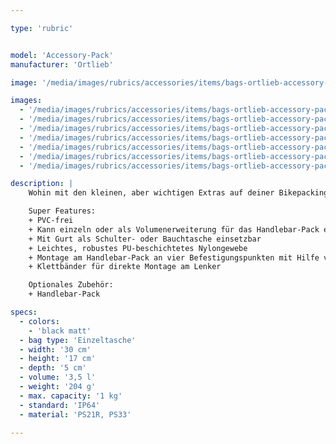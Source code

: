 ```yaml
---

type: 'rubric'


model: 'Accessory-Pack'
manufacturer: 'Ortlieb'

image: '/media/images/rubrics/accessories/items/bags-ortlieb-accessory-pack_01.jpg'

images:
  - '/media/images/rubrics/accessories/items/bags-ortlieb-accessory-pack_02.jpg'
  - '/media/images/rubrics/accessories/items/bags-ortlieb-accessory-pack_03.jpg'
  - '/media/images/rubrics/accessories/items/bags-ortlieb-accessory-pack_04.jpg'
  - '/media/images/rubrics/accessories/items/bags-ortlieb-accessory-pack_05.jpg'
  - '/media/images/rubrics/accessories/items/bags-ortlieb-accessory-pack_06.jpg'
  - '/media/images/rubrics/accessories/items/bags-ortlieb-accessory-pack_07.jpg'
  - '/media/images/rubrics/accessories/items/bags-ortlieb-accessory-pack_08.jpg'

description: |
    Wohin mit den kleinen, aber wichtigen Extras auf deiner Bikepacking-Tour? Snacks, Smartphone, Regenschutz usw. packst du am besten ins Ortlieb Accessory-Pack.

    Super Features:
    + PVC-frei
    + Kann einzeln oder als Volumenerweiterung für das Handlebar-Pack eingesetzt werden
    + Mit Gurt als Schulter- oder Bauchtasche einsetzbar
    + Leichtes, robustes PU-beschichtetes Nylongewebe
    + Montage am Handlebar-Pack an vier Befestigungspunkten mit Hilfe von verstellbaren Metallhaken
    + Klettbänder für direkte Montage am Lenker

    Optionales Zubehör:
    + Handlebar-Pack

specs:
  - colors: 
    - 'black matt'
  - bag type: 'Einzeltasche'
  - width: '30 cm'
  - height: '17 cm'
  - depth: '5 cm'
  - volume: '3,5 l'
  - weight: '204 g'
  - max. capacity: '1 kg'
  - standard: 'IP64'
  - material: 'PS21R, PS33'

---
```

